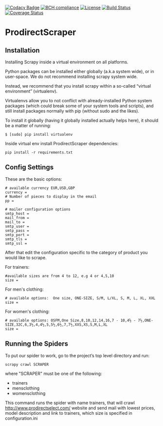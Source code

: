 [![Codacy Badge](https://api.codacy.com/project/badge/Grade/a17cb028c594405e9235c724d6b45b50)](https://app.codacy.com/app/ZoranPandovski/ProdirectScraper?utm_source=github.com&utm_medium=referral&utm_content=ZoranPandovski/ProdirectScraper&utm_campaign=badger)
[![BCH compliance](https://bettercodehub.com/edge/badge/ZoranPandovski/ProdirectScraper?branch=master)](https://bettercodehub.com/)
[![License](https://img.shields.io/badge/license-MIT%20License-brightgreen.svg)](https://opensource.org/licenses/MIT)
[![Build Status](https://travis-ci.org/ZoranPandovski/ProdirectScraper.svg?branch=master)](https://github.com/ZoranPandovski/ProdirectScraper)
[![Coverage Status](https://coveralls.io/repos/github/ZoranPandovski/ProdirectScraper/badge.svg?branch=master)](https://coveralls.io/github/ZoranPandovski/ProdirectScraper?branch=master)
# ProdirectScraper

## Installation

Installing Scrapy inside a virtual environment on all platforms.

Python packages can be installed either globally (a.k.a system wide), or in user-space. We do not recommend installing scrapy system wide.

Instead, we recommend that you install scrapy within a so-called “virtual environment” (virtualenv).

Virtualenvs allow you to not conflict with already-installed Python system packages (which could break some of your system tools and scripts), and still install packages normally with pip (without sudo and the likes).

To install it globally (having it globally installed actually helps here), it should be a matter of running:

```
$ [sudo] pip install virtualenv
```

Inside virtual env install ProdirectScraper dependencies:

```
pip install -r requirements.txt
```

## Config Settings
These are the basic options:
```
# available currency EUR,USD,GBP
currency =
# Number of pieces to display in the email
pp =

# mailer configuration options
smtp_host =
mail_from =
mail_to =
smtp_user =
smtp_pass =
smtp_port =
smtp_tls =
smtp_ssl =
```

After that edit the configuration specific to the category of product you would like to scrape.

For trainers:
```
#available sizes are from 4 to 12, e.g 4 or 4,5,10
size =

```

For men's clothing:
```
# available options:  One size, ONE-SIZE, S/M, L/XL, S, M, L, XL, XXL
size =
```

For women's clothing:
```
# available options: OSFM,One Size,8,10,12,14,16,7 - 10,4½ - 7½,ONE-SIZE,32C,6,3½,4,4½,5,5½,6½,7,7½,XXS,XS,S,M,L,XL
size =
```


## Running the Spiders

To put our spider to work, go to the project’s top level directory and run:

```
scrapy crawl SCRAPER
```
where "SCRAPER" must be one of the following:
- trainers
- mensclothing
- womensclothing

This command runs the spider with name trainers, that will crawl http://www.prodirectselect.com/ website and send mail with lowest prices, model description and link to trainers, which size is specified in configuration.ini 
